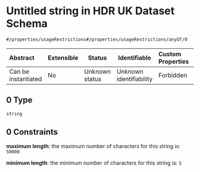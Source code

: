 # Untitled string in HDR UK Dataset Schema

```txt
#/properties/usageRestrictions#/properties/usageRestrictions/anyOf/0
```




| Abstract            | Extensible | Status         | Identifiable            | Custom Properties | Additional Properties | Access Restrictions | Defined In                                                                               |
| :------------------ | ---------- | -------------- | ----------------------- | :---------------- | --------------------- | ------------------- | ---------------------------------------------------------------------------------------- |
| Can be instantiated | No         | Unknown status | Unknown identifiability | Forbidden         | Allowed               | none                | [dataset.schema.json\*](../../schema/dataset/dataset.schema.json "open original schema") |

## 0 Type

`string`

## 0 Constraints

**maximum length**: the maximum number of characters for this string is: `50000`

**minimum length**: the minimum number of characters for this string is: `5`
